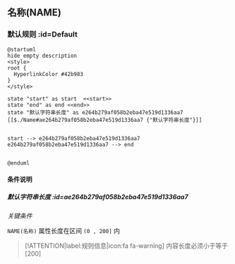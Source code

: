 ## 名称(NAME) <!-- {docsify-ignore-all} -->

   

### 默认规则 :id=Default

```plantuml
@startuml
hide empty description
<style>
root {
  HyperlinkColor #42b983
}
</style>

state "start" as start  <<start>>
state "end" as end <<end>>
state "默认字符串长度" as e264b279af058b2eba47e519d1336aa7 [[$./Name#ae264b279af058b2eba47e519d1336aa7 {"默认字符串长度"}]]


start --> e264b279af058b2eba47e519d1336aa7 
e264b279af058b2eba47e519d1336aa7 --> end 


@enduml
```

#### 条件说明

##### 默认字符串长度 :id=ae264b279af058b2eba47e519d1336aa7


*关键条件*


`NAME(名称)` 属性长度在区间 `(0 , 200]` 内

> [!ATTENTION|label:规则信息|icon:fa fa-warning]
> 内容长度必须小于等于[200]







